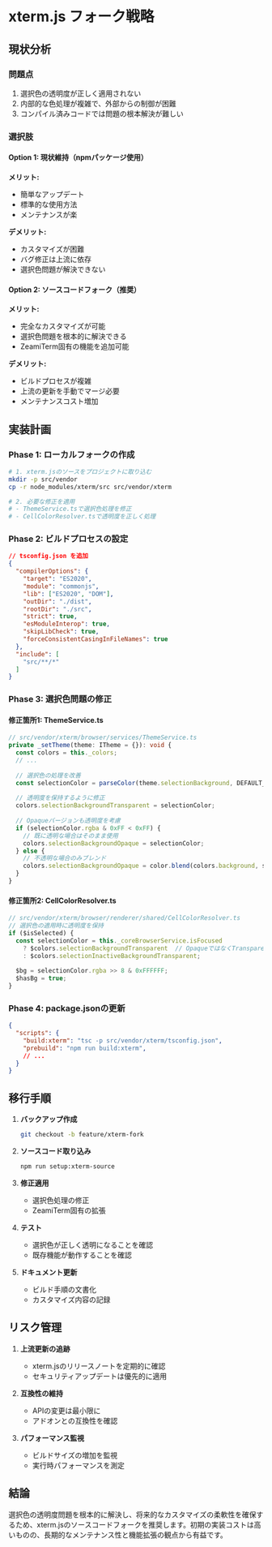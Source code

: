 # xterm.js フォーク戦略

## 現状分析

### 問題点
1. 選択色の透明度が正しく適用されない
2. 内部的な色処理が複雑で、外部からの制御が困難
3. コンパイル済みコードでは問題の根本解決が難しい

### 選択肢

#### Option 1: 現状維持（npmパッケージ使用）
**メリット:**
- 簡単なアップデート
- 標準的な使用方法
- メンテナンスが楽

**デメリット:**
- カスタマイズが困難
- バグ修正は上流に依存
- 選択色問題が解決できない

#### Option 2: ソースコードフォーク（推奨）
**メリット:**
- 完全なカスタマイズが可能
- 選択色問題を根本的に解決できる
- ZeamiTerm固有の機能を追加可能

**デメリット:**
- ビルドプロセスが複雑
- 上流の更新を手動でマージ必要
- メンテナンスコスト増加

## 実装計画

### Phase 1: ローカルフォークの作成
```bash
# 1. xterm.jsのソースをプロジェクトに取り込む
mkdir -p src/vendor
cp -r node_modules/xterm/src src/vendor/xterm

# 2. 必要な修正を適用
# - ThemeService.tsで選択色処理を修正
# - CellColorResolver.tsで透明度を正しく処理
```

### Phase 2: ビルドプロセスの設定
```json
// tsconfig.json を追加
{
  "compilerOptions": {
    "target": "ES2020",
    "module": "commonjs",
    "lib": ["ES2020", "DOM"],
    "outDir": "./dist",
    "rootDir": "./src",
    "strict": true,
    "esModuleInterop": true,
    "skipLibCheck": true,
    "forceConsistentCasingInFileNames": true
  },
  "include": [
    "src/**/*"
  ]
}
```

### Phase 3: 選択色問題の修正

#### 修正箇所1: ThemeService.ts
```typescript
// src/vendor/xterm/browser/services/ThemeService.ts
private _setTheme(theme: ITheme = {}): void {
  const colors = this._colors;
  // ...
  
  // 選択色の処理を改善
  const selectionColor = parseColor(theme.selectionBackground, DEFAULT_SELECTION);
  
  // 透明度を保持するように修正
  colors.selectionBackgroundTransparent = selectionColor;
  
  // Opaqueバージョンも透明度を考慮
  if (selectionColor.rgba & 0xFF < 0xFF) {
    // 既に透明な場合はそのまま使用
    colors.selectionBackgroundOpaque = selectionColor;
  } else {
    // 不透明な場合のみブレンド
    colors.selectionBackgroundOpaque = color.blend(colors.background, selectionColor);
  }
}
```

#### 修正箇所2: CellColorResolver.ts
```typescript
// src/vendor/xterm/browser/renderer/shared/CellColorResolver.ts
// 選択色の適用時に透明度を保持
if ($isSelected) {
  const selectionColor = this._coreBrowserService.isFocused 
    ? $colors.selectionBackgroundTransparent  // OpaqueではなくTransparentを使用
    : $colors.selectionInactiveBackgroundTransparent;
  
  $bg = selectionColor.rgba >> 8 & 0xFFFFFF;
  $hasBg = true;
}
```

### Phase 4: package.jsonの更新
```json
{
  "scripts": {
    "build:xterm": "tsc -p src/vendor/xterm/tsconfig.json",
    "prebuild": "npm run build:xterm",
    // ...
  }
}
```

## 移行手順

1. **バックアップ作成**
   ```bash
   git checkout -b feature/xterm-fork
   ```

2. **ソースコード取り込み**
   ```bash
   npm run setup:xterm-source
   ```

3. **修正適用**
   - 選択色処理の修正
   - ZeamiTerm固有の拡張

4. **テスト**
   - 選択色が正しく透明になることを確認
   - 既存機能が動作することを確認

5. **ドキュメント更新**
   - ビルド手順の文書化
   - カスタマイズ内容の記録

## リスク管理

1. **上流更新の追跡**
   - xterm.jsのリリースノートを定期的に確認
   - セキュリティアップデートは優先的に適用

2. **互換性の維持**
   - APIの変更は最小限に
   - アドオンとの互換性を確認

3. **パフォーマンス監視**
   - ビルドサイズの増加を監視
   - 実行時パフォーマンスを測定

## 結論

選択色の透明度問題を根本的に解決し、将来的なカスタマイズの柔軟性を確保するため、xterm.jsのソースコードフォークを推奨します。初期の実装コストは高いものの、長期的なメンテナンス性と機能拡張の観点から有益です。